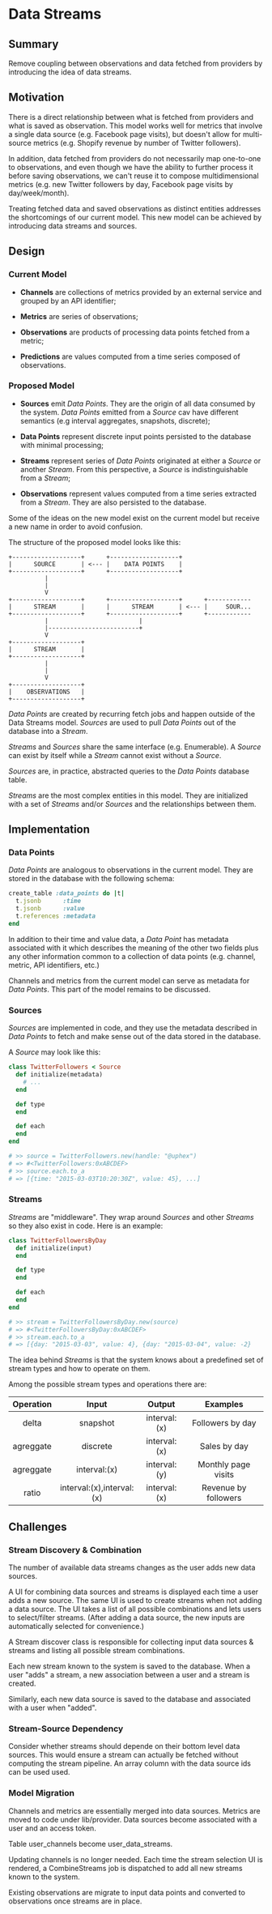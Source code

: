 # Data Streams

## Summary

Remove coupling between observations and data fetched from providers by
introducing the idea of data streams.

## Motivation

There is a direct relationship between what is fetched from providers and what
is saved as observation. This model works well for metrics that involve a single
data source (e.g. Facebook page visits), but doesn't allow for multi-source
metrics (e.g. Shopify revenue by number of Twitter followers).

In addition, data fetched from providers do not necessarily map one-to-one to
observations, and even though we have the ability to further process it before
saving observations, we can't reuse it to compose multidimensional metrics (e.g.
new Twitter followers by day, Facebook page visits by day/week/month).

Treating fetched data and saved observations as distinct entities addresses the
shortcomings of our current model. This new model can be achieved by introducing
data streams and sources.

## Design

### Current Model

- **Channels** are collections of metrics provided by an external service and
  grouped by an API identifier;

- **Metrics** are series of observations;

- **Observations** are products of processing data points fetched from a metric;

- **Predictions** are values computed from a time series composed of
  observations.

### Proposed Model

- **Sources** emit _Data Points_. They are the origin of all data consumed by
  the system. _Data Points_ emitted from a _Source_ cav have different semantics
  (e.g interval aggregates, snapshots, discrete);

- **Data Points** represent discrete input points persisted to the database with
  minimal processing;

- **Streams** represent series of _Data Points_ originated at either a _Source_
  or another _Stream_. From this perspective, a _Source_ is indistinguishable
  from a _Stream_;

- **Observations** represent values computed from a time series extracted from a
  _Stream_. They are also persisted to the database.

Some of the ideas on the new model exist on the current model but receive a new
name in order to avoid confusion.

The structure of the proposed model looks like this:


    +-------------------+      +-------------------+
    |      SOURCE       | <--- |    DATA POINTS    |
    +-------------------+      +-------------------+
              |
              |
              V
    +-------------------+      +-------------------+      +------------
    |      STREAM       |      |      STREAM       | <--- |     SOUR...
    +-------------------+      +-------------------+      +------------
              |                         |
              |-------------------------+
              V
    +-------------------+
    |      STREAM       |
    +-------------------+
              |
              |
              V
    +-------------------+
    |    OBSERVATIONS   |
    +-------------------+


_Data Points_ are created by recurring fetch jobs and happen outside of the Data
Streams model. _Sources_ are used to pull _Data Points_ out of the database into
a _Stream_.

_Streams_ and _Sources_ share the same interface (e.g. Enumerable). A _Source_
can exist by itself while a _Stream_ cannot exist without a _Source_.

_Sources_ are, in practice, abstracted queries to the _Data Points_ database
table.

_Streams_ are the most complex entities in this model. They are initialized with
a set of _Streams_ and/or _Sources_ and the relationships between them.

## Implementation

### Data Points

_Data Points_ are analogous to observations in the current model. They are
stored in the database with the following schema:

```ruby
create_table :data_points do |t|
  t.jsonb      :time
  t.jsonb      :value
  t.references :metadata
end
```

In addition to their time and value data, a _Data Point_ has metadata associated
with it which describes the meaning of the other two fields plus any other
information common to a collection of data points (e.g. channel, metric, API
identifiers, etc.)

Channels and metrics from the current model can serve as metadata for _Data
Points_. This part of the model remains to be discussed.

### Sources

_Sources_ are implemented in code, and they use the metadata described in
_Data Points_ to fetch and make sense out of the data stored in the database.

A _Source_ may look like this:

```ruby
class TwitterFollowers < Source
  def initialize(metadata)
    # ...
  end

  def type
  end

  def each
  end
end

# >> source = TwitterFollowers.new(handle: "@uphex")
# => #<TwitterFollowers:0xABCDEF>
# >> source.each.to_a
# => [{time: "2015-03-03T10:20:30Z", value: 45}, ...]
```

### Streams

_Streams_ are "middleware". They wrap around _Sources_ and other _Streams_ so
they also exist in code. Here is an example:

```ruby
class TwitterFollowersByDay
  def initialize(input)
  end

  def type
  end

  def each
  end
end

# >> stream = TwitterFollowersByDay.new(source)
# => #<TwitterFollowersByDay:0xABCDEF>
# >> stream.each.to_a
# => [{day: "2015-03-03", value: 4}, {day: "2015-03-04", value: -2}
```

The idea behind _Streams_ is that the system knows about a predefined set of
stream types and how to operate on them.

Among the possible stream types and operations there are:

| Operation | Input                     | Output         |  Examples            |
|:---------:|:-------------------------:|:--------------:|:--------------------:|
|delta      | snapshot                  |  interval:(x)  | Followers by day     |
|agreggate  | discrete                  |  interval:(x)  | Sales by day         |
|agreggate  | interval:(x)              |  interval:(y)  | Monthly page visits  |
|ratio      | interval:(x),interval:(x) |  interval:(x)  | Revenue by followers |

## Challenges

### Stream Discovery & Combination

The number of available data streams changes as the user adds new data sources.

A UI for combining data sources and streams is displayed each time a user adds a
new source. The same UI is used to create streams when not adding a data source.
The UI takes a list of all possible combinations and lets users to select/filter
streams. (After adding a data source, the new inputs are automatically selected
for convenience.)

A Stream discover class is responsible for collecting input data sources &
streams and listing all possible stream combinations.

Each new stream known to the system is saved to the database. When a user "adds"
a stream, a new association between a user and a stream is created.

Similarly, each new data source is saved to the database and associated with a
user when "added".

### Stream-Source Dependency

Consider whether streams should depende on their bottom level data sources.
This would ensure a stream can actually be fetched without computing the stream
pipeline. An array column with the data source ids can be used used.

### Model Migration

Channels and metrics are essentially merged into data sources. Metrics are
moved to code under lib/provider. Data sources become associated with a user and
an access token.

Table user_channels become user_data_streams.

Updating channels is no longer needed. Each time the stream selection UI is
rendered, a CombineStreams job is dispatched to add all new streams known to the
system.

Existing observations are migrate to input data points and converted to
observations once streams are in place.
